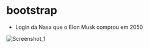 # bootstrap

- Login da Nasa que o Elon Musk comprou em 2050

![Screenshot_1](https://user-images.githubusercontent.com/83958825/158499414-7fd981bd-3473-4952-af95-1bf2d024b039.png)

